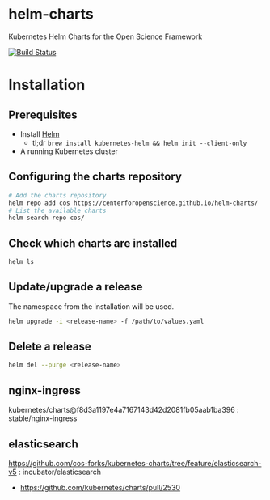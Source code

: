# helm-charts
Kubernetes Helm Charts for the Open Science Framework

[![Build Status](https://travis-ci.org/CenterForOpenScience/helm-charts.svg?branch=master)](https://travis-ci.org/CenterForOpenScience/helm-charts)

# Installation

## Prerequisites
- Install [Helm](https://docs.helm.sh/using_helm/#installing-helm)
  - tl;dr `brew install kubernetes-helm && helm init --client-only`
- A running Kubernetes cluster

## Configuring the charts repository
```bash
# Add the charts repository
helm repo add cos https://centerforopenscience.github.io/helm-charts/
# List the available charts
helm search repo cos/
```

## Check which charts are installed
```bash
helm ls
```

## Update/upgrade a release
The namespace from the installation will be used.
```bash
helm upgrade -i <release-name> -f /path/to/values.yaml
```

## Delete a release
```bash
helm del --purge <release-name>
```

## nginx-ingress
kubernetes/charts@f8d3a1197e4a7167143d42d2081fb05aab1ba396 : stable/nginx-ingress

## elasticsearch
https://github.com/cos-forks/kubernetes-charts/tree/feature/elasticsearch-v5 : incubator/elasticsearch
 - https://github.com/kubernetes/charts/pull/2530
